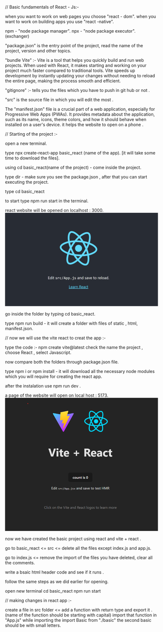 
// Basic fundamentals of React - Js:-

when you want to work on web pages you choose "react - dom". 
when you want to work on building apps you use "react -native".

npm - "node package manager".
npx - "node package executor". (exchanger)

"package.json" is the entry point of the project, read the name of the project, version and other topics.

"bundle Vite" :- Vite is a tool that helps you quickly build and run web projects. When used with React, it makes starting and working on your project much faster compared to traditional tools. Vite speeds up development by instantly updating your changes without needing to reload the entire page, making the process smooth and efficient.

"gitignore" :- tells you the files which you have to push in git hub or not .

"src" is the source file in which you will edit the most .


The "manifest.json" file is a crucial part of a web application, especially for Progressive Web Apps (PWAs). It provides metadata about the application, such as its name, icons, theme colors, and how it should behave when installed on a user's device. it helps the website to open on a phone .


// Starting of the project :-

open a new terminal.

type npx create-react-app basic_react (name of the app). [it will take some time to download the files].

using cd basic_react(name of the project) - come inside the project.

type dir - make sure you see the package.json , after that you can start executing the project.

type cd basic_react 

to start type npm run start in the terminal.

react website will be opened on localhost : 3000.
![alt text](image.png)

go inside the folder by typing cd basic_react.

type npm run build - it will create a folder with files of static , html, manifest.json.

// now we will use the vite react to creat the app :-

type the code :- npm create vite@latest
check the name the project , choose React , select Javascript.

now compare both the folders through package.json file.

type npm i or npm install - it will download all the necessary node modules which you will require for creating the react app.

after the instalation use npm run dev .

a page of the website will open on local host : 5173.
![alt text](image-1.png)

now we have created the basic project using react and vite + react .

go to basic_react <= src <= delete all the files except index.js and app.js.

go to index.js <= remove the import of the files you have deleted, clear all the comments.

write a bsaic html header code and see if it runs .

follow the same steps as we did earlier for opening.

open new terminal
cd basic_react
npm run start  

// making changes in react app :-

create a file in src folder <= add a function with return type and export it .(name of the function should be starting with capital) 
import that function in "App.js" 
while importing the import Basic from "./basic" the second basic should be with small letters.
























